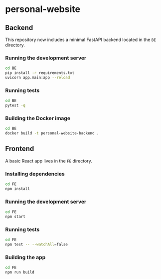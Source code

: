 # personal-website

## Backend

This repository now includes a minimal FastAPI backend located in the `BE` directory.

### Running the development server

```zsh
cd BE
pip install -r requirements.txt
uvicorn app.main:app --reload
```

### Running tests

```zsh
cd BE
pytest -q
```

### Building the Docker image

```zsh
cd BE
docker build -t personal-website-backend .
```

## Frontend

A basic React app lives in the `FE` directory.

### Installing dependencies

```zsh
cd FE
npm install
```

### Running the development server

```zsh
cd FE
npm start
```

### Running tests

```zsh
cd FE
npm test -- --watchAll=false
```

### Building the app

```zsh
cd FE
npm run build
```
